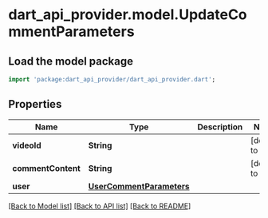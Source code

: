 # dart_api_provider.model.UpdateCommentParameters

## Load the model package
```dart
import 'package:dart_api_provider/dart_api_provider.dart';
```

## Properties
Name | Type | Description | Notes
------------ | ------------- | ------------- | -------------
**videoId** | **String** |  | [default to '']
**commentContent** | **String** |  | [default to '']
**user** | [**UserCommentParameters**](UserCommentParameters.md) |  | 

[[Back to Model list]](../README.md#documentation-for-models) [[Back to API list]](../README.md#documentation-for-api-endpoints) [[Back to README]](../README.md)


